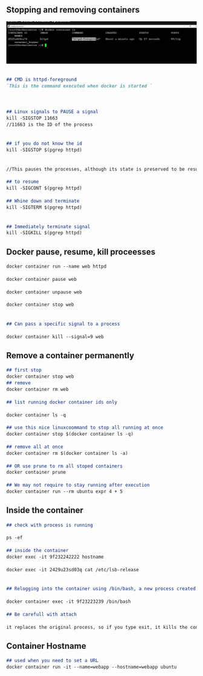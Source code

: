 ## Stopping and removing containers

![CMD_Docker](https://github.com/sheyijojo/Docker_CERT/blob/main/_assets/docker_cmd_sample.png?raw=true)



```md

## CMD is httpd-foreground
`This is the command executed when docker is started `



## Linux signals to PAUSE a signal
kill -SIGSTOP 11663
//11663 is the ID of the process 


## if you do not know the id 
kill -SIGSTOP $(pgrep httpd)


//This pauses the processes, although its state is preserved to be resumed later

## to resume
kill -SIGCONT $(pgrep httpd)

## Whine down and terminate 
kill -SIGTERM $(pgrep httpd)


## Immediately terminate signal
kill -SIGKILL $(pgrep httpd)
```


## Docker pause, resume, kill proceesses

```md
docker container run --name web httpd

docker container pause web

docker container unpause web

docker container stop web 


## Can pass a specific signal to a process

docker container kill --signal=9 web

```

## Remove a container permanently

```md
## first stop 
docker container stop web 
## remove
docker container rm web

## list running docker container ids only

docker container ls -q

## use this nice linuxcoommand to stop all running at once 
docker container stop $(docker container ls -q)

## remove all at once
docker container rm $(docker container ls -a)

## OR use prune to rm all stoped containers
docker container prune 

## We may not require to stay running after execution 
docker container run --rm ubuntu expr 4 + 5
```

## Inside the container
```md
## check with process is running 

ps -ef

## inside the container 
docker exec -it 9f232242222 hostname

docker exec -it 2429u23sd03q cat /etc/lsb-release 


## Relogging into the container using /bin/bash, a new process created by me 

docker container exec -it 9f23223239 /bin/bash

## Be carefull with attach

it replaces the original process, so if you type exit, it kills the container 
```

## Container Hostname

```md
## used when you need to set a URL
docker container run -it --name=webapp --hostname=webapp ubuntu
```

